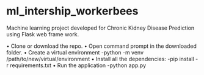 # ml_intership_workerbees
Machine learning project developed for Chronic Kidney Disease Prediction  using Flask web frame work.

•	Clone or download the repo.
•	Open command prompt in the downloaded folder.
•	Create a virtual environment
    -python -m venv /path/to/new/virtual/environment
•	Install all the dependencies:
    -pip install -r requirements.txt
•	Run the application
    -python app.py

